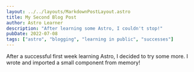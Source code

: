 ```yaml
---
layout: ../../layouts/MarkdownPostLayout.astro
title: My Second Blog Post
author: Astro Learner
description: "After learning some Astro, I couldn't stop!"
pubDate: 2022-07-08
tags: ["astro", "blogging", "learning in public", "successes"]
---
```


After a successful first week learning Astro, I decided to try some more. I wrote and imported a small component from memory!
